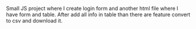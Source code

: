 Small JS project where I create login form and another html file where I have form and table. After add all info in table than there are feature convert to csv and download it.
